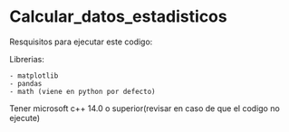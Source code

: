 # Calcular_datos_estadisticos

Resquisitos para ejecutar este codigo:

Librerias:

    - matplotlib
    - pandas
    - math (viene en python por defecto)

Tener microsoft c++ 14.0 o superior(revisar en caso de que el codigo no ejecute)
    
